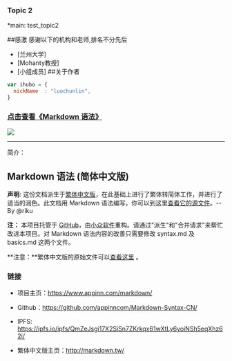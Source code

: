 ### Topic 2
*main: test_topic2


##感激
感谢以下的机构和老师,排名不分先后

* [兰州大学]
* [Mohanty教授]
* [小组成员]
##关于作者

```javascript
var ihubo = {
  nickName  : "luochunlin",
}
```
### [点击查看《Markdown 语法》](https://www.appinn.com/markdown/)

![](https://github.com/appinncom/Markdown-Syntax-CN/blob/master/markdown.png?raw=true)

---
简介：

## Markdown 语法 (简体中文版) 

**声明:** 这份文档派生于[繁体中文版](http://markdown.tw/)，在此基础上进行了繁体转简体工作，并进行了适当的润色。此文档用 Markdown 语法编写，你可以到这里[查看它的源文件][src]。--By @riku

**注：** 本项目托管于 [GitHub][]，由[小众软件](https://www.appinn.com/)重构。请通过"派生"和"合并请求"来帮忙改进本项目。对 Markdown 语法内容的改善只需要修改 syntax.md 及 basics.md 这两个文件。




**注意：**繁体中文版的原始文件可以[查看这里][src] 。

  [src1]: https://github.com/appinncom/Markdown-Syntax-CN/blob/master/syntax.md
  [src]: https://github.com/othree/markdown-syntax-zhtw/blob/master/syntax.md
  [GitHub]: https://github.com/appinncom/Markdown-Syntax-CN/

### 链接

* 项目主页：<https://www.appinn.com/markdown/>

* Github：<https://github.com/appinncom/Markdown-Syntax-CN/>

* IPFS: <https://ipfs.io/ipfs/QmZeJsgi17X2SiSn7ZKrkqx61wXtLy6yoiNSh5eqXhz62i/>

* 繁体中文版主页：<http://markdown.tw/>
